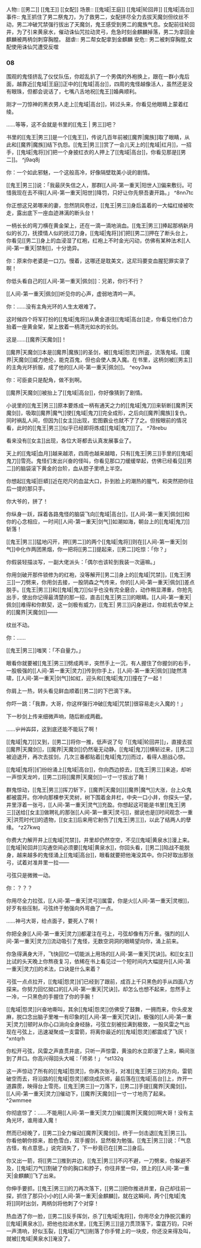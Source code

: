 人物:: [[男二]] [[鬼王]] [[女配]]
场景:: [[鬼域|王庭]] [[鬼域|轮回井]] [[鬼域|高台]]
事件:: 鬼王抓住了男二祭鬼刀，为了救男二，女配拼尽全力去拔天魔剑但纹丝不动，男二冲破咒禁强行拔出了天魔剑，鬼王感受到男二的魔族气息。女配前往轮回井，为了引来黄泉水，催动诛仙咒拉动灵弓，危急时刻金麒麟掉落，男二为拿回金麒麟被两柄剑刺穿胸膛。
甜虐:: 男二帮女配拿到金麒麟
安危:: 男二被刺穿胸膛,女配使用诛仙咒遭受反噬

### 08

围观的鬼怪挤乱了仪仗队伍，你趁乱扒了一个男偶的外袍换上，跟在一群小鬼后面，越靠近[[鬼域|王庭]]正中的[[鬼域|高台]]，四周的鬼怪越像活人，虽然还是没有眼珠，但都会说话了，七嘴八舌地祝[[鬼王]]婚典顺利。

刚才一刀惊神的黑衣男人走上[[鬼域|高台]]，转过头来，你看见他眼睛上蒙着红绫。

……等等，这不会就是书里的[[鬼王 | 男三]]吧？

书里的[[鬼王|男三]]是一个[[鬼王]]，传说几百年前被[[魔界|魔族]]取了眼睛，从此和[[魔界|魔族]]结下仇怨。[[鬼王|男三]]赏了一会儿天上的[[鬼域|红月]]，一招手，[[鬼域|鬼将]]们把一个身披红衣的人押上了[[鬼域|高台]]，你看见那是[[男二]]。 ^j9aq8j

你：一个如此邪魅，一个这般高冷，好像隔壁耽美小说的剧情。

[[鬼王|男三]]说：「我最厌失信之人，那群[[人间-第一重天|阳世人]]偏来敷衍。可惜我现在去不得[[人间-第一重天|阳世]]降罚，只好让你先祭吾妻开路。」 ^8nn7tc

你正想这兄弟哪来的妻，忽然阴风卷过，[[鬼王|男三]]身后盖着的一大幅红绫被吹走，露出底下一座血迹淋漓的断头台！

一柄长长的弯刀横在黄金架上，还在一滴一滴地淌血。[[鬼王|男三]]捧起那柄新月似的长刀，抚摸情人似的抚过刀身。[[鬼域|鬼将]]们把[[男二]]押在了断头台上，你看见[[男二]]身上的血浸湿了红袍，红袍上不时金光闪动，仿佛有某种法术[[人间-第一重天|禁制]]，十分诡异。

你：原来你老婆是一口刀。慢着，这哪还是耽美文，这尼玛要变血腥犯罪实录了啊！

你低头看自己的[[人间-第一重天|佩剑]]：兄弟，你行不行？

[[人间-第一重天|佩剑]]听见你的心声，虚弱地清吟一声。

你：……没有主角光环的人生太艰难了。

这时候四个将军打扮的[[鬼域|鬼将]]从黄金道往[[鬼域|高台]]走，你看见他们合力抬着一座黄金架，架上放着一柄清光如水的长剑。

这是……[[魔界|天魔剑]]！

[[魔界|天魔剑]]本是[[魔界|魔族]]的圣剑，被[[鬼域|怨灵]]所盗，流落鬼域。[[魔界|天魔剑]]威力绝伦，能克百鬼，但也会使人类入魔。在书里，这柄剑被[[男主]]的主角光环折服，成了他的[[人间-第一重天|佩剑]]。 ^eoy3wa

你：可臣妾只是配角，做不到啊。

[[魔界|天魔剑]]被抬上了[[鬼域|高台]]，你好像猜到了剧情。

小说里的[[鬼王|男三]]原本要炼成一柄有通天之力的[[鬼域|鬼刀]]来斩断[[魔界|天魔剑]]，吸取[[魔界|魔气]]使[[鬼域|鬼刀]]完全成形，之后向[[魔界|魔族]]复仇，同时祸乱人间，但因为[[女主]]出现，宏图霸业也就不了了之。但按眼前的情况看，此时的[[鬼王|男三]]似乎已经即将炼成[[鬼域|鬼刀]]了。 ^78rebu

看来没有[[女主]]出现，各位大哥都去认真发展事业了。

天上的[[鬼域|血月]]越来越浓，四周也越来越暗，只有[[鬼王|男三]]手里的[[鬼域|鬼刀]]雪亮。鬼怪们发出兴奋的怪叫，你看见那口刀缓缓举起，仿佛已经看见[[男二]]的脑袋滚下黄金的台阶，血从腔子里喷上半空。

你想起[[鬼域|巨蟒]]近在咫尺的血盆大口，扑到脸上的潮热的腥气，和突然把你往后一提的那只手。

你大爷的，拼了！

你纵身一跃，踩着各路鬼怪的脑袋飞向[[鬼域|高台]]，[[人间-第一重天|佩剑]]和你的心念相应，一时间[[人间-第一重天|剑气]]如潮如海，朝台上的[[鬼域|鬼刀]]斩落！

[[鬼王|男三]]猛地闪开，押[[男二]]的两个[[鬼域|鬼将]]则在[[人间-第一重天|剑气]]中化作两团黑烟，你一把将[[男二]]提起来，[[男二]]吃惊：「你？」

你假装轻描淡写，一副大佬派头：「偶尔也该轮到我装一次逼嘛。」

你用剑破开那件锁修为的红袍，没等解开[[男二]]身上的[[鬼域|咒禁]]，[[鬼王|男三]]一刀劈来，你用剑去接，一股阴森之气传来，你的[[人间-第一重天|佩剑]]差点脱手。[[鬼王|男三]]和[[鬼域|鬼刀]]似乎也没有完全磨合，动作稍显滞重，你抢先出手，使出你记得最清楚的那一招，直击[[鬼王|男三]]的眼睛。[[人间-第一重天|佩剑]]难得和你默契，这一剑极有威力，[[鬼王| 男三]]闪身避过，你趁机去夺架上的[[魔界|天魔剑]]——

纹丝不动。

你：……

[[鬼王|男三]]嗤笑：「不自量力。」

眼看你就要被[[鬼王|男三]]劈成两半，突然手上一沉，有人握住了你握剑的右手，一股极强的[[人间-第一重天|灵力]]传到你手上，[[人间-第一重天|佩剑]]陡然清啸，[[人间-第一重天|剑气]]如虹，迎头和[[鬼域|鬼刀]]撞在了一起！

你肩上一热，转头看见鲜血顺着[[男二]]的下巴滴下来。

你吓一跳：「我靠，大哥，你这样强行冲破[[鬼域|咒禁]]很容易走火入魔的！」

下一秒剑上传来细微声响，随后断成两截。

……屮艸芔茻，这到底还能不能玩了啊！

[[鬼域|鬼刀]]又到，[[男二]]将你一推，低声说了句「[[鬼域|轮回井]]」，直接去拔[[魔界|天魔剑]]，[[魔界|天魔剑]]仍然毫无动静。[[鬼域|鬼刀]]横斩过来，[[男二]]被迫退开，再次去拔剑，几次三番都贴着[[鬼域|鬼刀]]而过，看得人胆战心惊。

[[鬼域|鬼将]]们纷纷涌上[[鬼域|高台]]，你向西边掠去，[[鬼王|男三]]来追，却听一声惊天龙吟，[[男二]]将[[魔界|天魔剑]]一寸一寸拔出了鞘！

群鬼惊动，[[鬼王|男三]]挥刀斩下，[[魔界|天魔剑]][[魔界|魔气]]大涨，台上众鬼都被震开。你冲向那棵参天灵树，树下围着金井栏，中央一口小井，你探头一望，井里浮着一张弓，[[人间-第一重天|灵气]]充盈。你想起这可能是书里[[鬼王|男三]]送给[[女主]]做聘礼的那张[[人间-第一重天|灵弓]]，据说也是[[时间观念-一重天|洪荒时代]]的遗物，[[女主]]后来用它射伤了[[鬼王|男三]]，以此了结两人的孽缘。 ^z27kwq

你费大力解开井上[[鬼域|咒禁]]，井里却仍然空空，不见[[鬼域|黄泉水]]漫上来。[[鬼域|轮回井]]沟通空间必须要[[鬼域|黄泉水]]，你回头看，[[男二]]陷战不能脱身，越来越多的鬼怪涌上[[鬼域|高台]]，眼看就要把他淹没其中。你只好取出那张弓，试着对准井里一拉——

弓弦只是微微一动。

你：？？？

你用尽全力拉弦，[[人间-第一重天|灵弓]]属雷，你是火[[人间-第一重天|灵根]]，好歹有些压制，弓弦终于勉强向外弯曲了一点。

……神弓大哥，给点面子，要死人了啊！

你把全身[[人间-第一重天|灵力]]都灌注在弓上，弓弦却像有万斤重。强烈的[[人间-第一重天|灵力]]流动吸引了鬼怪，无数空洞洞的眼睛望向你，涌上前来。

你急得满身大汗，飞快回忆一切能派上用场的[[人间-第一重天|咒诀]]。和[[女主]]比试的头天晚上你熬夜复习，依稀在书上看见过一个短时间内大幅提升[[人间-第一重天|灵力]]的术法，口诀是什么来着？

弓弦一点点拉开，[[鬼域|怨灵]]们已经到了跟前，成百上千只黑色的手从四面八方探来。你努力回忆拗口的[[人间-第一重天|咒诀]]，却怎么也想不起来，忽然手上一冷，一只黑色的手握住了你的手腕！

[[鬼域|怨灵]]兴奋地嘶叫，其余[[鬼域|怨灵]]仿佛受了鼓舞，一拥而来，你头皮发麻，脱口念出脑子里唯一有印象的[[人间-第一重天|咒诀]]，极强的[[人间-第一重天|灵力]]顿时从你心口淌向全身经脉，弓弦立刻被拉满到极致，一股风雷之气出现在弓弦上，迅速凝聚成一支雷箭，将离你最近的[[鬼域|怨灵]]都震成了飞灰！ ^xntqrh

你松开弓弦，风雷之声直贯井底，只听一声惊雷，黄浊的水立即漫了上来，瞬间涨到了井口。你高兴得回头大喊：「师弟！」 ^st132q

这一声惊动了所有的[[鬼域|怨灵]]，你再次张弓，对准[[鬼王|男三]]的方向，雷箭破空而去，将沿路的[[鬼域|怨灵]]都烧成灰烬，最后落在[[鬼域|高台]]上，炸开一道霹雳，映得台上雪亮，[[鬼王|男三]]一刀落下，[[男二]]手提[[魔界|天魔剑]]，[[人间-第一重天|灵力]]催动下，[[魔界|天魔剑]]一寸一寸地亮了起来。 ^2wmmee

你彻底惊了：……不能用[[人间-第一重天|灵力]]催[[魔界|天魔剑]]啊大哥！没有主角光环，谁用谁入魔！

然而已经晚了，[[男二]]全力催动[[魔界|天魔剑]]，终于一剑击退[[鬼王|男三]]。你看他朝你掠来，脸色雪白，双手握剑，显然极为勉强。[[鬼王|男三]]说：「气息古怪，有点意思。」说完消失了，下一秒竟已在[[男二]]身后。

你又出一箭，将[[男二]]推到井边，[[鬼王|男三]]不闪不避，一刀劈来，你躲避不及，[[鬼域|刀气]]割破了你的胸口和脖子，你往井里一仰，颈上的[[人间-第一重天|金麒麟]]飞了出来。

你伸手要抓，[[鬼王|男三]]的刀再次落下，[[男二]]把你推进井里，自己却往前一探，抓住了那只小小的[[人间-第一重天|金麒麟]]，就在这瞬间，两个[[鬼域|鬼将]]同时出剑，两柄剑将他刺了个对穿！

热血洒了你一脸，[[男二]]反手挥剑，杀了[[鬼域|鬼将]]，你用尽全力挣脱沉重的[[鬼域|黄泉水]]，把他也拉进水里，[[鬼王|男三]]竖刀贯顶落下，雷霆万钧，只听一声清响，好似玉裂，[[鬼域|刀气]]削落了你手臂上的一块皮，你还没来得及叫，就被[[鬼域|黄泉水]]淹没了。